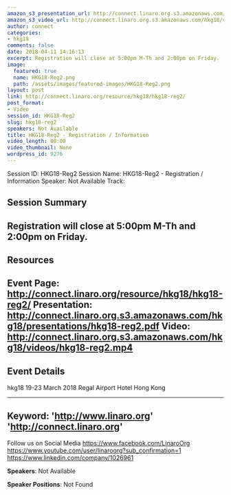 ```yaml
---
amazon_s3_presentation_url: http://connect.linaro.org.s3.amazonaws.com/hkg18/presentations/hkg18-reg2.pdf
amazon_s3_video_url: http://connect.linaro.org.s3.amazonaws.com/hkg18/videos/hkg18-reg2.mp4
author: connect
categories:
- hkg18
comments: false
date: 2018-04-11 14:16:13
excerpt: Registration will close at 5:00pm M-Th and 2:00pm on Friday.
image:
  featured: true
  name: HKG18-Reg2.png
  path: /assets/images/featured-images/HKG18-Reg2.png
layout: post
link: http://connect.linaro.org/resource/hkg18/hkg18-reg2/
post_format:
- Video
session_id: HKG18-Reg2
slug: hkg18-reg2
speakers: Not Available
title: HKG18-Reg2 - Registration / Information
video_length: 00:00
video_thumbnail: None
wordpress_id: 9276
---
```


Session ID: HKG18-Reg2
Session Name: HKG18-Reg2 - Registration / Information
Speaker: Not Available
Track: 


## Session Summary
Registration will close at 5:00pm M-Th and 2:00pm on Friday.
---------------------------------------------------
## Resources
Event Page: http://connect.linaro.org/resource/hkg18/hkg18-reg2/
Presentation: http://connect.linaro.org.s3.amazonaws.com/hkg18/presentations/hkg18-reg2.pdf
Video: http://connect.linaro.org.s3.amazonaws.com/hkg18/videos/hkg18-reg2.mp4
 ---------------------------------------------------
## Event Details
hkg18
19-23 March 2018 
Regal Airport Hotel Hong Kong

---------------------------------------------------
Keyword: 
'http://www.linaro.org'
'http://connect.linaro.org'
---------------------------------------------------
Follow us on Social Media
https://www.facebook.com/LinaroOrg
https://www.youtube.com/user/linaroorg?sub_confirmation=1
https://www.linkedin.com/company/1026961

**Speakers**: Not Available

**Speaker Positions**: Not Found